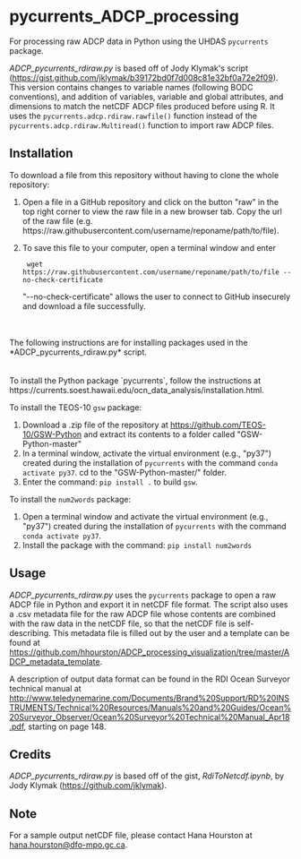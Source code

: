 # pycurrents_ADCP_processing

For processing raw ADCP data in Python using the UHDAS `pycurrents` package.

*ADCP_pycurrents_rdiraw.py* is based off of Jody Klymak's script (https://gist.github.com/jklymak/b39172bd0f7d008c81e32bf0a72e2f09). This version contains changes to variable names (following BODC conventions), and addition of variables, variable and global attributes, and dimensions to match the netCDF ADCP files produced before using R. It uses the `pycurrents.adcp.rdiraw.rawfile()` function instead of the `pycurrents.adcp.rdiraw.Multiread()` function to import raw ADCP files.

## Installation
To download a file from this repository without having to clone the whole repository:
1. Open a file in a GitHub repository and click on the button "raw" in the top right corner to view the raw file in a new browser tab. Copy the url of the raw file (e.g. ht<span>tps://</span>raw.githubusercontent.com/username/reponame/path/to/file).
2. To save this file to your computer, open a terminal window and enter
    
        wget https://raw.githubusercontent.com/username/reponame/path/to/file --no-check-certificate
   
   "--no-check-certificate" allows the user to connect to GitHub insecurely and download a file successfully.<br/>
<br/>
<br/>
The following instructions are for installing packages used in the *ADCP_pycurrents_rdiraw.py* script.<br/>
<br/>
<br/>  
To install the Python package `pycurrents`, follow the instructions at https://currents.soest.hawaii.edu/ocn_data_analysis/installation.html.

To install the TEOS-10 `gsw` package: 
1. Download a .zip file of the repository at https://github.com/TEOS-10/GSW-Python and extract its contents to a folder called "GSW-Python-master"
2. In a terminal window, activate the virtual environment (e.g., "py37") created during the installation of `pycurrents` with the command `conda activate py37`. cd to the "GSW-Python-master/" folder.
3. Enter the command: `pip install .` to build `gsw`.
  
To install the `num2words` package:
1. Open a terminal window and activate the virtual environment (e.g., "py37") created during the installation of `pycurrents` with the command `conda activate py37`.
2. Install the package with the command: `pip install num2words`

## Usage
*ADCP_pycurrents_rdiraw.py* uses the `pycurrents` package to open a raw ADCP file in Python and export it in netCDF file format. The script also uses a .csv metadata file for the raw ADCP file whose contents are combined with the raw data in the netCDF file, so that the netCDF file is self-describing. This metadata file is filled out by the user and a template can be found at https://github.com/hhourston/ADCP_processing_visualization/tree/master/ADCP_metadata_template. 

A description of output data format can be found in the RDI Ocean Surveyor technical manual at http://www.teledynemarine.com/Documents/Brand%20Support/RD%20INSTRUMENTS/Technical%20Resources/Manuals%20and%20Guides/Ocean%20Surveyor_Observer/Ocean%20Surveyor%20Technical%20Manual_Apr18.pdf, starting on page 148.

## Credits
*ADCP_pycurrents_rdiraw.py* is based off of the gist, *RdiToNetcdf.ipynb*, by Jody Klymak (https://github.com/jklymak).

## Note
For a sample output netCDF file, please contact Hana Hourston at hana.hourston@dfo-mpo.gc.ca.
